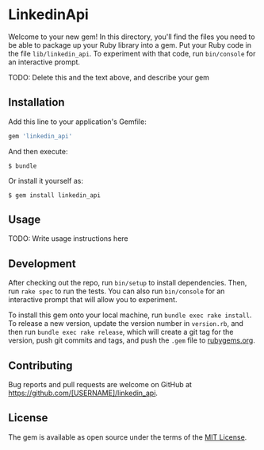 # LinkedinApi

Welcome to your new gem! In this directory, you'll find the files you need to be able to package up your Ruby library into a gem. Put your Ruby code in the file `lib/linkedin_api`. To experiment with that code, run `bin/console` for an interactive prompt.

TODO: Delete this and the text above, and describe your gem

## Installation

Add this line to your application's Gemfile:

```ruby
gem 'linkedin_api'
```

And then execute:

    $ bundle

Or install it yourself as:

    $ gem install linkedin_api

## Usage

TODO: Write usage instructions here

## Development

After checking out the repo, run `bin/setup` to install dependencies. Then, run `rake spec` to run the tests. You can also run `bin/console` for an interactive prompt that will allow you to experiment.

To install this gem onto your local machine, run `bundle exec rake install`. To release a new version, update the version number in `version.rb`, and then run `bundle exec rake release`, which will create a git tag for the version, push git commits and tags, and push the `.gem` file to [rubygems.org](https://rubygems.org).

## Contributing

Bug reports and pull requests are welcome on GitHub at https://github.com/[USERNAME]/linkedin_api.

## License

The gem is available as open source under the terms of the [MIT License](https://opensource.org/licenses/MIT).
